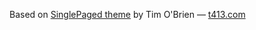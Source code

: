 

Based on [SinglePaged theme](https://github.com/t413/SinglePaged) by Tim O'Brien &mdash; [t413.com](http://t413.com/)

